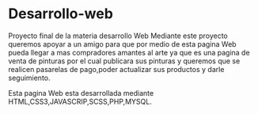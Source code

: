 # Desarrollo-web
Proyecto final de la materia desarrollo Web
Mediante este proyecto queremos apoyar a un amigo para que por medio de esta pagina Web pueda llegar a mas compradores amantes al arte ya que es una pagina de venta de pinturas por el cual publicara sus pinturas y queremos que se realicen pasarelas de pago,poder actualizar sus productos y darle seguimiento.

Esta pagina Web esta desarrollada mediante HTML,CSS3,JAVASCRIP,SCSS,PHP,MYSQL.
